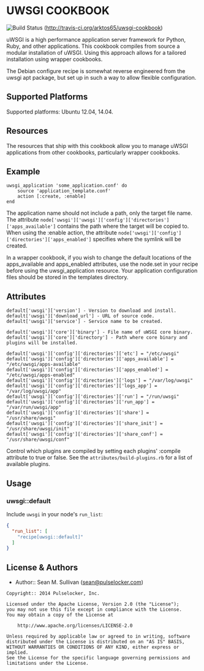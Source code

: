 UWSGI COOKBOOK
==============
![Build Status](https://secure.travis-ci.org/arktos65/uwsgi-cookbook.png) (http://travis-ci.org/arktos65/uwsgi-cookbook)

uWSGI is a high performance application server framework for Python, Ruby, and other applications.  This cookbook
compiles from source a modular installation of uWSGI.  Using this approach allows for a tailored installation using
wrapper cookbooks.

The Debian configure recipe is somewhat reverse engineered from the uwsgi apt package, but set up in such a way to
allow flexible configuration.

## Supported Platforms

Supported platforms:  Ubuntu 12.04, 14.04.

Resources
---------
The resources that ship with this cookbook allow you to manage uWSGI applications from other cookbooks, particularly
wrapper cookbooks.

## Example

    uwsgi_application 'some_application.conf' do
        source 'application_template.conf'
        action [:create, :enable]
    end
    
The application name should not include a path, only the target file name.  The attribute `node['uwsgi']['uwsgi']['config']['directories']['apps_available']`
contains the path where the target will be copied to.  When using the :enable action, the attribute
`node['uwsgi']['config']['directories']['apps_enabled']` specifies where the symlink will be created.  

In a wrapper cookbook, if you wish to change the default locations of the apps_available and apps_enabled attributes,
use the node.set in your recipe before using the uwsgi_application resource. Your application configuration files
should be stored in the templates directory.

## Attributes

    default['uwsgi']['version'] - Version to download and install.
    default['uwsgi']['download_url'] - URL of source code.
    default['uwsgi']['service'] - Service name to be created.
    
    default['uwsgi']['core']['binary'] - File name of uWSGI core binary.
    default['uwsgi']['core']['directory'] - Path where core binary and plugins will be installed.
    
    default['uwsgi']['config']['directories']['etc'] = "/etc/uwsgi"
    default['uwsgi']['config']['directories']['apps_available'] = "/etc/uwsgi/apps-available"
    default['uwsgi']['config']['directories']['apps_enabled'] = "/etc/uwsgi/apps-enabled"
    default['uwsgi']['config']['directories']['logs'] = "/var/log/uwsgi"
    default['uwsgi']['config']['directories']['logs_app'] = "/var/log/uwsgi/app"
    default['uwsgi']['config']['directories']['run'] = "/run/uwsgi"
    default['uwsgi']['config']['directories']['run_app'] = "/var/run/uwsgi/app"
    default['uwsgi']['config']['directories']['share'] = "/usr/share/uwsgi"
    default['uwsgi']['config']['directories']['share_init'] = "/usr/share/uwsgi/init"
    default['uwsgi']['config']['directories']['share_conf'] = "/usr/share/uwsgi/conf"
    
Control which plugins are compiled by setting each plugins' :compile attribute to true or false.  See the 
`attributes/build-plugins.rb` for a list of available plugins.

## Usage

### uwsgi::default

Include `uwsgi` in your node's `run_list`:

```json
{
  "run_list": [
    "recipe[uwsgi::default]"
  ]
}
```

License & Authors
-----------------
- Author:: Sean M. Sullivan (<sean@pulselocker.com>)

```text
Copyright:: 2014 Pulselocker, Inc.

Licensed under the Apache License, Version 2.0 (the "License");
you may not use this file except in compliance with the License.
You may obtain a copy of the License at

    http://www.apache.org/licenses/LICENSE-2.0

Unless required by applicable law or agreed to in writing, software
distributed under the License is distributed on an "AS IS" BASIS,
WITHOUT WARRANTIES OR CONDITIONS OF ANY KIND, either express or implied.
See the License for the specific language governing permissions and
limitations under the License.
```

